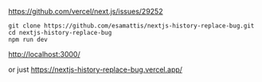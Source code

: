 https://github.com/vercel/next.js/issues/29252

```
git clone https://github.com/esamattis/nextjs-history-replace-bug.git
cd nextjs-history-replace-bug
npm run dev
```

<http://localhost:3000/>


or just <https://nextjs-history-replace-bug.vercel.app/>
